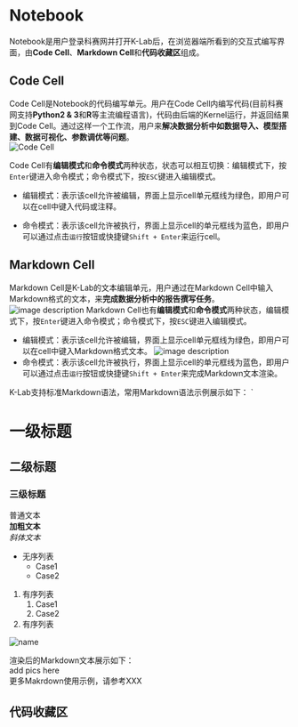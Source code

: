 # Notebook
Notebook是用户登录科赛网并打开K-Lab后，在浏览器端所看到的交互式编写界面，由**Code Cell**、**Markdown Cell**和**代码收藏区**组成。

## Code Cell
Code Cell是Notebook的代码编写单元。用户在Code Cell内编写代码(目前科赛网支持**Python2 & 3**和**R**等主流编程语言)，代码由后端的Kernel运行，并返回结果到Code Cell。通过这样一个工作流，用户来**解决数据分析中如数据导入、模型搭建、数据可视化、参数调优等问题**。    
![Code Cell](https://cdn.kesci.com/images/lab_upload/1508379234534_68268.jpg)

Code Cell有**编辑模式**和**命令模式**两种状态，状态可以相互切换：编辑模式下，按`Enter`键进入命令模式；命令模式下，按`ESC`键进入编辑模式。

* 编辑模式：表示该cell允许被编辑，界面上显示cell单元框线为绿色，即用户可以在cell中键入代码或注释。

* 命令模式：表示该cell允许被执行，界面上显示cell的单元框线为蓝色，即用户可以通过点击`运行`按钮或快捷键`Shift + Enter`来运行cell。

## Markdown Cell
Markdown Cell是K-Lab的文本编辑单元，用户通过在Markdown Cell中输入Markdown格式的文本，来**完成数据分析中的报告撰写任务**。
![image description](https://cdn.kesci.com/images/lab_upload/1508379190515_24024.jpg)
Markdown Cell也有**编辑模式**和**命令模式**两种状态，编辑模式下，按`Enter`键进入命令模式；命令模式下，按`ESC`键进入编辑模式。
* 编辑模式：表示该cell允许被编辑，界面上显示cell单元框线为绿色，即用户可以在cell中键入Markdown格式文本。
![image description](https://cdn.kesci.com/images/lab_upload/1519723219422_42291.png)
* 命令模式：表示该cell允许被执行，界面上显示cell的单元框线为蓝色，即用户可以通过点击`运行`按钮或快捷键`Shift + Enter`来完成Markdown文本渲染。

K-Lab支持标准Markdown语法，常用Markdown语法示例展示如下：
`
# 一级标题
## 二级标题
### 三级标题

普通文本    
**加粗文本**    
*斜体文本*

* 无序列表
    * Case1
    * Case2

1. 有序列表
    1. Case1
    2. Case2
2. 有序列表

![name](url)

渲染后的Markdown文本展示如下：     
add pics here    
更多Makrdown使用示例，请参考XXX

## 代码收藏区
